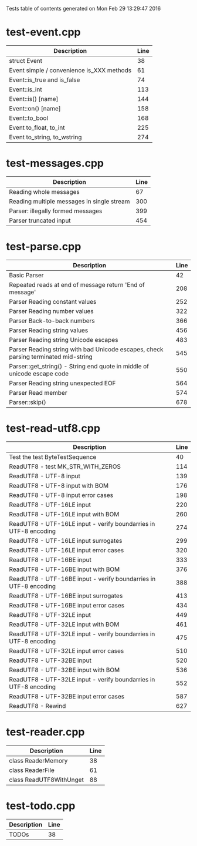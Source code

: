 Tests table of contents generated on Mon Feb 29 13:29:47 2016

# test-event.cpp
| Description | Line |
|-------------|------|
| struct Event | 38 |
| Event simple / convenience is_XXX methods | 61 |
| Event::is_true and is_false | 74 |
| Event::is_int | 113 |
| Event::is() [name] | 144 |
| Event::on() [name] | 158 |
| Event::to_bool | 168 |
| Event to_float, to_int | 225 |
| Event to_string, to_wstring | 274 |

# test-messages.cpp
| Description | Line |
|-------------|------|
| Reading whole messages | 67 |
| Reading multiple messages in single stream | 300 |
| Parser: illegally formed messages | 399 |
| Parser truncated input | 454 |

# test-parse.cpp
| Description | Line |
|-------------|------|
| Basic Parser | 42 |
| Repeated reads at end of message return 'End of message' | 208 |
| Parser Reading constant values | 252 |
| Parser Reading number values | 322 |
| Parser Back-to-back numbers | 366 |
| Parser Reading string values | 456 |
| Parser Reading string Unicode escapes | 483 |
| Parser Reading string with bad Unicode escapes, check parsing terminated mid-string | 545 |
| Parser::get_string() - String end quote in middle of unicode escape code | 550 |
| Parser Reading string unexpected EOF | 564 |
| Parser Read member | 574 |
| Parser::skip() | 678 |

# test-read-utf8.cpp
| Description | Line |
|-------------|------|
| Test the test ByteTestSequence | 40 |
| ReadUTF8 - test MK_STR_WITH_ZEROS | 114 |
| ReadUTF8 - UTF-8 input | 139 |
| ReadUTF8 - UTF-8 input with BOM | 176 |
| ReadUTF8 - UTF-8 input error cases | 198 |
| ReadUTF8 - UTF-16LE input | 220 |
| ReadUTF8 - UTF-16LE input with BOM | 260 |
| ReadUTF8 - UTF-16LE input - verify boundarries in UTF-8 encoding | 274 |
| ReadUTF8 - UTF-16LE input surrogates | 299 |
| ReadUTF8 - UTF-16LE input error cases | 320 |
| ReadUTF8 - UTF-16BE input | 333 |
| ReadUTF8 - UTF-16BE input with BOM | 376 |
| ReadUTF8 - UTF-16BE input - verify boundarries in UTF-8 encoding | 388 |
| ReadUTF8 - UTF-16BE input surrogates | 413 |
| ReadUTF8 - UTF-16BE input error cases | 434 |
| ReadUTF8 - UTF-32LE input | 449 |
| ReadUTF8 - UTF-32LE input with BOM | 461 |
| ReadUTF8 - UTF-32LE input - verify boundarries in UTF-8 encoding | 475 |
| ReadUTF8 - UTF-32LE input error cases | 510 |
| ReadUTF8 - UTF-32BE input | 520 |
| ReadUTF8 - UTF-32BE input with BOM | 536 |
| ReadUTF8 - UTF-32LE input - verify boundarries in UTF-8 encoding | 552 |
| ReadUTF8 - UTF-32BE input error cases | 587 |
| ReadUTF8 - Rewind | 627 |

# test-reader.cpp
| Description | Line |
|-------------|------|
| class ReaderMemory | 38 |
| class ReaderFile | 61 |
| class ReadUTF8WithUnget | 88 |

# test-todo.cpp
| Description | Line |
|-------------|------|
| TODOs | 38 |
